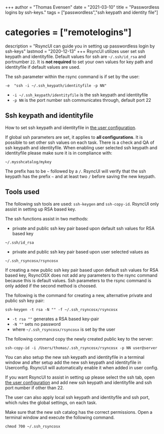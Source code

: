 +++
author = "Thomas Evensen"
date = "2021-03-10"
title =  "Passwordless logins by ssh-keys."
tags = ["passwordless","ssh keypath and identity file"]
# categories = ["remotelogins"]
description = "RsyncUI can guide you in setting up passwordless login by ssh-keys"
lastmod = "2020-12-13"
+++
RsyncUI utilizes user set ssh keypath and identityfile. Default values for ssh are `~/.ssh/id_rsa` and portnumber `22`. It is **not required** to set your own values for key path and identityfile if default values are used.

The ssh parameter within the rsync command is if set by the user:
```
-e  "ssh -i ~/.ssh_keypath/identityfile -p NN"
```
- `-i ~/.ssh_keypath/identityfile` is the ssh keypath and identityfile
- `-p NN` is the port number ssh communicates through, default port 22

## Ssh keypath and identityfile

How to set ssh keypath and identityfile in [the user configuration](/post/sshsettings/).

If global ssh parameters are set, it applies to **all configurations**. It is possible to set other ssh values on each task. There is a check and QA of ssh keypath and identityfile. When enabling user selected ssh keypath and identityfile please make sure it is in compliance with:
```
~/.mysshcatalog/mykey
```
The prefix has to be `~` followed by a `/`. RsyncUI will verify that the ssh keypath has the prefix `~` and at least two `/` before saving the new keypath.

## Tools used

The following ssh tools are used: `ssh-keygen` and `ssh-copy-id`. RsyncUI only assist in setting up RSA based key.

The ssh functions assist in two methods:

- private and public ssh key pair based upon default ssh values for RSA based key
```
~/.ssh/id_rsa
```
- private and public ssh key pair based upon user selected values as
```
~/.ssh_rsyncosx/rsyncosx
```
If creating a new public ssh key pair based upon default ssh values for RSA based key, RsyncOSX does not add any parameters to the rsync command because this is default values. Ssh parameters to the rsync command is only added if the second method is choosed.

The following is the command for creating a new, alternative private and public ssh key pair:
```
ssh-keygen -t rsa -N "" -f ~/.ssh_rsyncosx/rsyncosx
```
- `-t rsa ""` generates a RSA based key-pair
- `-N ""` sets no password
- where `~/.ssh_rsyncosx/rsyncosx` is set by the user


The following command copy the newly created public key to the server:
```
ssh-copy-id -i /Users/thomas/.ssh_rsyncosx/rsyncosx -p NN user@server
```
You can also setup the new ssh keypath and identityfile in a terminal window and after setup add the new ssh keypath and identityfile in Userconfig. RsyncUI will automatically enable it when added in user config.

If you want RsyncUI to assist in setting up please select the ssh tab, open [the user configuration](/post/sshsettings/) and add new ssh keypath and identityfile and ssh port number if other than 22.

The user can also apply local ssh keypath and identityfile and ssh port, which rules the global settings, on each task.

Make sure that the new ssh catalog has the correct permissions. Open a terminal window and execute the following command.
```
chmod 700 ~/.ssh_rsyncosx
```

